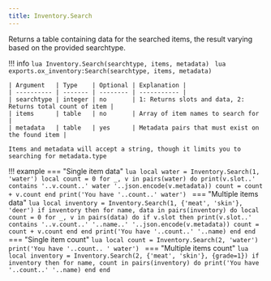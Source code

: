 ```yaml
---
title: Inventory.Search
---
```

Returns a table containing data for the searched items, the result varying based on the provided searchtype.

!!! info
	```lua
	Inventory.Search(searchtype, items, metadata)
	```
	```lua
	exports.ox_inventory:Search(searchtype, items, metadata)
	```

	| Argument   | Type    | Optional | Explanation |
	| ---------- | ------- | -------- | ----------- |
	| searchtype | integer | no       | 1: Returns slots and data, 2: Returns total count of item |
	| items      | table   | no       | Array of item names to search for |
	| metadata   | table   | yes      | Metadata pairs that must exist on the found item |
	
	Items and metadata will accept a string, though it limits you to searching for metadata.type


!!! example
	=== "Single item data"
		```lua
		local water = Inventory.Search(1, 'water')
		local count = 0
		for _, v in pairs(water) do
			print(v.slot..' contains '..v.count..' water '..json.encode(v.metadata))
			count = count + v.count
		end
		print('You have '..count..' water')
		```
	=== "Multiple items data"
		```lua
		local inventory = Inventory.Search(1, {'meat', 'skin'}, 'deer')
		if inventory then
			for name, data in pairs(inventory) do
				local count = 0
				for _, v in pairs(data) do
					if v.slot then
						print(v.slot..' contains '..v.count..' '..name..' '..json.encode(v.metadata))
						count = count + v.count
					end
				end
				print('You have '..count..' '..name)
			end
		end
		```
	=== "Single item count"
		```lua
		local count = Inventory.Search(2, 'water')
		print('You have '..count.. ' water')
		```
	=== "Multiple items count"
		```lua
		local inventory = Inventory.Search(2, {'meat', 'skin'}, {grade=1})
		if inventory then
			for name, count in pairs(inventory) do
				print('You have '..count..' '..name)
			end
		end
		```
